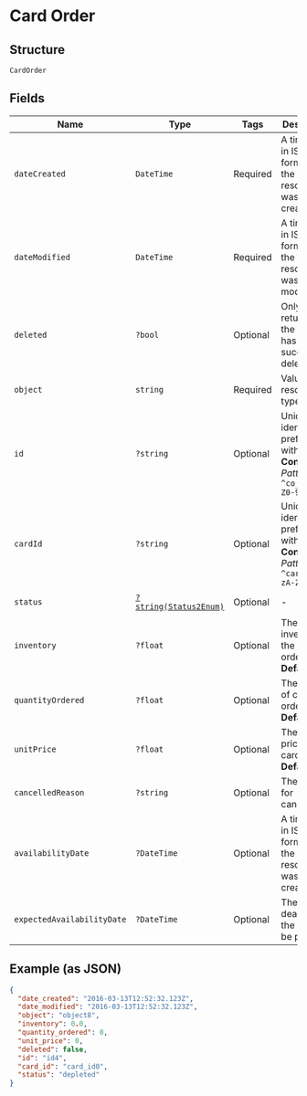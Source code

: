 
# Card Order

## Structure

`CardOrder`

## Fields

| Name | Type | Tags | Description | Getter | Setter |
|  --- | --- | --- | --- | --- | --- |
| `dateCreated` | `DateTime` | Required | A timestamp in ISO 8601 format of the date the resource was created. | getDateCreated(): \DateTime | setDateCreated(\DateTime dateCreated): void |
| `dateModified` | `DateTime` | Required | A timestamp in ISO 8601 format of the date the resource was last modified. | getDateModified(): \DateTime | setDateModified(\DateTime dateModified): void |
| `deleted` | `?bool` | Optional | Only returned if the resource has been successfully deleted. | getDeleted(): ?bool | setDeleted(?bool deleted): void |
| `object` | `string` | Required | Value is resource type. | getObject(): string | setObject(string object): void |
| `id` | `?string` | Optional | Unique identifier prefixed with `co_`.<br>**Constraints**: *Pattern*: `^co_[a-zA-Z0-9]+$` | getId(): ?string | setId(?string id): void |
| `cardId` | `?string` | Optional | Unique identifier prefixed with `card_`.<br>**Constraints**: *Pattern*: `^card_[a-zA-Z0-9]+$` | getCardId(): ?string | setCardId(?string cardId): void |
| `status` | [`?string(Status2Enum)`](../../doc/models/status-2-enum.md) | Optional | - | getStatus(): ?string | setStatus(?string status): void |
| `inventory` | `?float` | Optional | The inventory of the card order.<br>**Default**: `0` | getInventory(): ?float | setInventory(?float inventory): void |
| `quantityOrdered` | `?float` | Optional | The quantity of cards ordered<br>**Default**: `0` | getQuantityOrdered(): ?float | setQuantityOrdered(?float quantityOrdered): void |
| `unitPrice` | `?float` | Optional | The unit price for the card order.<br>**Default**: `0` | getUnitPrice(): ?float | setUnitPrice(?float unitPrice): void |
| `cancelledReason` | `?string` | Optional | The reason for cancellation. | getCancelledReason(): ?string | setCancelledReason(?string cancelledReason): void |
| `availabilityDate` | `?DateTime` | Optional | A timestamp in ISO 8601 format of the date the resource was created. | getAvailabilityDate(): ?\DateTime | setAvailabilityDate(?\DateTime availabilityDate): void |
| `expectedAvailabilityDate` | `?DateTime` | Optional | The fixed deadline for the cards to be printed. | getExpectedAvailabilityDate(): ?\DateTime | setExpectedAvailabilityDate(?\DateTime expectedAvailabilityDate): void |

## Example (as JSON)

```json
{
  "date_created": "2016-03-13T12:52:32.123Z",
  "date_modified": "2016-03-13T12:52:32.123Z",
  "object": "object8",
  "inventory": 0.0,
  "quantity_ordered": 0,
  "unit_price": 0,
  "deleted": false,
  "id": "id4",
  "card_id": "card_id0",
  "status": "depleted"
}
```

